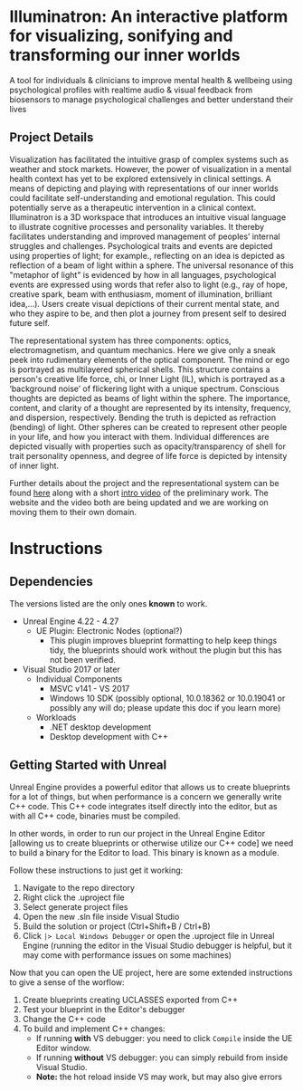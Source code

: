 # Illuminatron: An interactive platform for visualizing, sonifying and transforming our inner worlds

A tool for individuals & clinicians to improve mental health & wellbeing using psychological profiles with realtime audio & visual feedback from biosensors to manage psychological challenges and better understand their lives

## Project Details
Visualization has facilitated the intuitive grasp of complex systems such as weather and stock markets. However, the power of visualization in a mental health context has yet to be explored extensively in clinical settings. A means of depicting and playing with representations of our inner worlds could facilitate self-understanding and emotional regulation. This could potentially serve as a therapeutic intervention in a clinical context. 
Illuminatron is a 3D workspace that introduces an intuitive visual language to illustrate cognitive processes and personality variables. It thereby facilitates understanding and improved management of peoples’  internal struggles and challenges. Psychological traits and events are depicted using properties of light; for example., reflecting on an idea is depicted as reflection of a beam of light within a sphere. The universal resonance of this "metaphor of light" is evidenced by how in all languages, psychological events are expressed using words that refer also to light (e.g., ray of hope, creative spark, beam with enthusiasm, moment of illumination, brilliant idea,…). Users create visual depictions of their current mental state, and who they aspire to be, and then plot a journey from present self to desired future self. 

The representational system has three components: optics, electromagnetism, and quantum mechanics. Here we give only a sneak peek into rudimentary elements of the optical component. The mind or ego is portrayed as multilayered spherical shells. This structure contains a person's creative life force, chi, or Inner Light (IL), which is portrayed as a ‘background noise’ of flickering light with a unique spectrum. Conscious thoughts are depicted as beams of light within the sphere. The importance, content, and clarity of a thought are represented by its intensity, frequency, and dispersion, respectively. Bending the truth is depicted as refraction (bending) of light. Other spheres can be created to represent other people in your life, and how you interact with them. Individual differences are depicted visually with properties such as opacity/transparency of shell for trait personality openness, and degree of life force is depicted by intensity of inner light. 


Further details about the project and the representational system can be found [here](https://gabora-psych.ok.ubc.ca/IN.html) along with a short [intro video](https://www.youtube.com/watch?v=7-WLlZg9keM) of the preliminary work. The website and the video both are being updated and we are working on moving them to their own domain. 

# Instructions

## Dependencies

The versions listed are the only ones **known** to work.

 - Unreal Engine 4.22 - 4.27
     - UE Plugin: Electronic Nodes (optional?)
	    - This plugin improves blueprint formatting to help keep things tidy, the blueprints should work without the plugin but this has not been verified.
 - Visual Studio 2017 or later
     - Individual Components
	    - MSVC v141 - VS 2017
	    - Windows 10 SDK (possibly optional, 10.0.18362 or 10.0.19041 or possibly any will do; please update this doc if you learn more)
     - Workloads
	    - .NET desktop development
        - Desktop development with C++


## Getting Started with Unreal

Unreal Engine provides a powerful editor that allows us to create blueprints for a lot of things, but when performance is a concern we generally write C++ code. This C++ code integrates itself directly into the editor, but as with all C++ code, binaries must be compiled.

In other words, in order to run our project in the Unreal Engine Editor [allowing us to create blueprints or otherwise utilize our C++ code] we need to build a binary for the Editor to load. This binary is known as a module.

Follow these instructions to just get it working:

1. Navigate to the repo directory
2. Right click the .uproject file
3. Select generate project files
4. Open the new .sln file inside Visual Studio
5. Build the solution or project (Ctrl+Shift+B / Ctrl+B)
6. Click `|> Local Windows Debugger` or open the .uproject file in Unreal Engine (running the editor in the Visual Studio debugger is helpful, but it may come with performance issues on some machines)


Now that you can open the UE project, here are some extended instructions to give a sense of the worflow:

1. Create blueprints creating UCLASSES exported from C++
2. Test your blueprint in the Editor's debugger
3. Change the C++ code
4. To build and implement C++ changes:
	- If running **with** VS debugger: you need to click `Compile` inside the UE Editor window.
	- If running **without** VS debugger: you can simply rebuild from inside Visual Studio. 
	- **Note:** the hot reload inside VS may work, but may also give errors